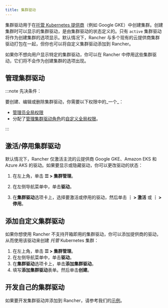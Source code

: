 ```yaml
---
title: 集群驱动
---
```

集群驱动用于在[托管 Kubernetes 提供商](../../../cluster-deployment/hosted-kubernetes/hosted-kubernetes.md)（例如 Google GKE）中创建集群。创建集群时可以显示的集群驱动，是由集群驱动的状态定义的。只有 `active` 集群驱动将作为创建集群的选项显示。默认情况下，Rancher 与多个现有的云提供商集群驱动打包在一起，但你也可以将自定义集群驱动添加到 Rancher。

如果你不想向用户显示特定的集群驱动，你可以在 Rancher 中停用这些集群驱动，它们将不会作为创建集群的选项出现。

## 管理集群驱动

:::note 先决条件：

要创建、编辑或删除集群驱动，你需要以下权限中的_一个_：

- [管理员全局权限](../../users/authn-and-authz/manage-role-based-access-control-rbac/global-permissions.md)
- 分配了[管理集群驱动角色](../../users/authn-and-authz/manage-role-based-access-control-rbac/global-permissions.md)的[自定义全局权限](../../users/authn-and-authz/manage-role-based-access-control-rbac/global-permissions.md#自定义全局权限)。

:::

## 激活/停用集群驱动

默认情况下，Rancher 仅激活主流的云提供商 Google GKE、Amazon EKS 和 Azure AKS 的驱动。如果要显示或隐藏驱动，你可以更改驱动的状态：

1. 在左上角，单击 **☰ > 集群管理**。

2. 在左侧导航菜单中，单击**驱动**。

3. 在**集群驱动**选项卡上，选择要激活或停用的驱动，然后单击 **⋮ > 激活** 或 **⋮ > 停用**。

## 添加自定义集群驱动

如果你想使用 Rancher 不支持开箱即用的集群驱动，你可以添加提供商的驱动，从而使用该驱动来创建 _托管_ Kubernetes 集群：

1. 在左上角，单击 **☰ > 集群管理**。
1. 在左侧导航菜单中，单击**驱动**。
1. 在**集群驱动**选项卡上，单击**添加集群驱动**。
1. 填写**添加集群驱动**表单。然后单击**创建**。


## 开发自己的集群驱动

如果要开发集群驱动并添加到 Rancher，请参考我们的[示例](https://github.com/rancher-plugins/kontainer-engine-driver-example)。
